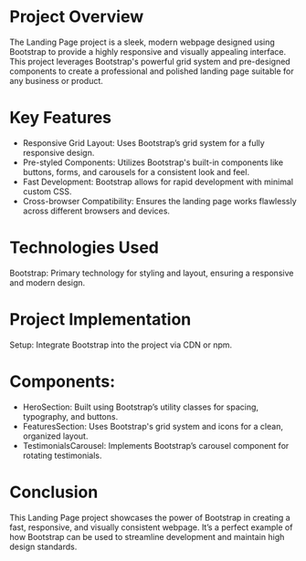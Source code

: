 # Project Overview
The Landing Page project is a sleek, modern webpage designed using Bootstrap to provide a highly responsive and visually appealing interface. This project leverages Bootstrap's powerful grid system and pre-designed components to create a professional and polished landing page suitable for any business or product.
# Key Features
- Responsive Grid Layout: Uses Bootstrap’s grid system for a fully responsive design.
- Pre-styled Components: Utilizes Bootstrap's built-in components like buttons, forms, and carousels for a consistent look and feel.
- Fast Development: Bootstrap allows for rapid development with minimal custom CSS.
- Cross-browser Compatibility: Ensures the landing page works flawlessly across different browsers and devices.
# Technologies Used
Bootstrap: Primary technology for styling and layout, ensuring a responsive and modern design.
# Project Implementation
Setup: Integrate Bootstrap into the project via CDN or npm.
# Components:
- HeroSection: Built using Bootstrap’s utility classes for spacing, typography, and buttons.
- FeaturesSection: Uses Bootstrap's grid system and icons for a clean, organized layout.
- TestimonialsCarousel: Implements Bootstrap’s carousel component for rotating testimonials.
# Conclusion
This Landing Page project showcases the power of Bootstrap in creating a fast, responsive, and visually consistent webpage. It’s a perfect example of how Bootstrap can be used to streamline development and maintain high design standards.
